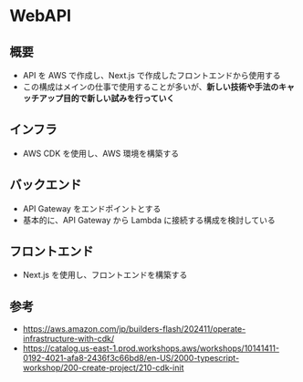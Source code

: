# WebAPI

## 概要

- API を AWS で作成し、Next.js で作成したフロントエンドから使用する
- この構成はメインの仕事で使用することが多いが、**新しい技術や手法のキャッチアップ目的で新しい試みを行っていく**

## インフラ

- AWS CDK を使用し、AWS 環境を構築する

## バックエンド

- API Gateway をエンドポイントとする
- 基本的に、API Gateway から Lambda に接続する構成を検討している

## フロントエンド

- Next.js を使用し、フロントエンドを構築する

## 参考

- https://aws.amazon.com/jp/builders-flash/202411/operate-infrastructure-with-cdk/
- https://catalog.us-east-1.prod.workshops.aws/workshops/10141411-0192-4021-afa8-2436f3c66bd8/en-US/2000-typescript-workshop/200-create-project/210-cdk-init

